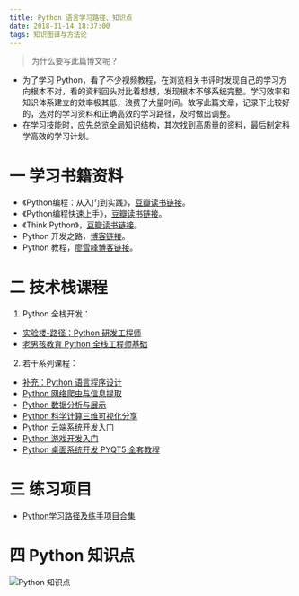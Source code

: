 ```yaml
---
title: Python 语言学习路径、知识点
date: 2018-11-14 18:37:00
tags: 知识图谱与方法论
---
```

> 为什么要写此篇博文呢？
- 为了学习 Python，看了不少视频教程，在浏览相关书评时发现自己的学习方向根本不对，看的资料回头对比着想想，发现根本不够系统完整。学习效率和知识体系建立的效率极其低，浪费了大量时间。故写此篇文章，记录下比较好的，选对的学习资料和正确高效的学习路径，及时做出调整。
- 在学习技能时，应先总览全局知识结构，其次找到高质量的资料，最后制定科学高效的学习计划。

# 一 学习书籍资料
- 《Python编程：从入门到实践》，[豆瓣读书链接](https://book.douban.com/subject/26829016/)。
- 《Python编程快速上手》，[豆瓣读书链接](https://book.douban.com/subject/26836700/)。
- 《Think Python》，[豆瓣读书链接](https://book.douban.com/subject/26634683/)。
- Python 开发之路，[博客链接](https://www.cnblogs.com/linhaifeng/p/7278389.html)。
- Python 教程，[廖雪峰博客链接](https://www.liaoxuefeng.com/wiki/0014316089557264a6b348958f449949df42a6d3a2e542c000)。

# 二 技术栈课程
1. Python 全栈开发：
- [实验楼-路径：Python 研发工程师](https://www.shiyanlou.com/paths/1)
- [老男孩教育 Python 全栈工程师基础](https://www.bilibili.com/video/av21663728)

2. 若干系列课程：
- [补充：Python 语言程序设计](http://www.icourse163.org/course/BIT-268001?tid=1002235009)
- [Python 网络爬虫与信息提取](http://www.icourse163.org/course/BIT-1001870001?tid=1002236011)
- [Python 数据分析与展示](http://www.icourse163.org/course/BIT-1001870001?tid=1002236011)
- [Python 科学计算三维可视化分享](http://www.icourse163.org/course/BIT-1001871001?tid=1002481001)
- [Python 云端系统开发入门](http://www.icourse163.org/course/BIT-1001871002#/info)
- [Python 游戏开发入门](http://www.icourse163.org/course/BIT-1001873001)
- [Python 桌面系统开发 PYQT5 全套教程](https://www.bilibili.com/video/av36210854)

# 三 练习项目
- [Python学习路径及练手项目合集](https://zhuanlan.zhihu.com/p/23561159)

# 四 Python 知识点
![Python 知识点](图1.PNG)
